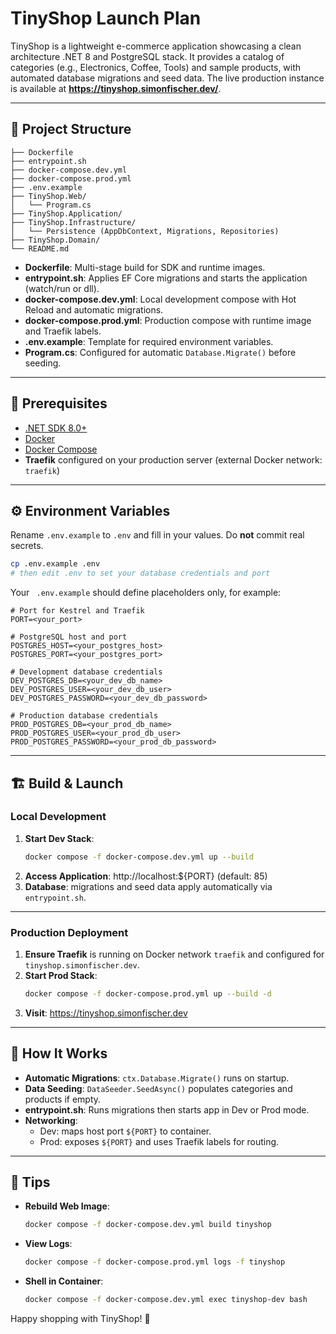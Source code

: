 # TinyShop Launch Plan

TinyShop is a lightweight e-commerce application showcasing a clean architecture .NET 8 and PostgreSQL stack. It provides a catalog of categories (e.g., Electronics, Coffee, Tools) and sample products, with automated database migrations and seed data. The live production instance is available at **https://tinyshop.simonfischer.dev/**.

---

## 🚀 Project Structure

```text
├── Dockerfile
├── entrypoint.sh
├── docker-compose.dev.yml
├── docker-compose.prod.yml
├── .env.example
├── TinyShop.Web/
│   └── Program.cs
├── TinyShop.Application/
├── TinyShop.Infrastructure/
│   └── Persistence (AppDbContext, Migrations, Repositories)
├── TinyShop.Domain/
└── README.md
``` 

- **Dockerfile**: Multi-stage build for SDK and runtime images.
- **entrypoint.sh**: Applies EF Core migrations and starts the application (watch/run or dll).
- **docker-compose.dev.yml**: Local development compose with Hot Reload and automatic migrations.
- **docker-compose.prod.yml**: Production compose with runtime image and Traefik labels.
- **.env.example**: Template for required environment variables.
- **Program.cs**: Configured for automatic `Database.Migrate()` before seeding.

---

## 🔧 Prerequisites

- [.NET SDK 8.0+](https://dotnet.microsoft.com/download)
- [Docker](https://docs.docker.com/get-docker/)
- [Docker Compose](https://docs.docker.com/compose/)
- **Traefik** configured on your production server (external Docker network: `traefik`)

---

## ⚙ Environment Variables

Rename `.env.example` to `.env` and fill in your values. Do **not** commit real secrets.

```bash
cp .env.example .env
# then edit .env to set your database credentials and port
```

Your ` .env.example` should define placeholders only, for example:

```dotenv
# Port for Kestrel and Traefik
PORT=<your_port>

# PostgreSQL host and port
POSTGRES_HOST=<your_postgres_host>
POSTGRES_PORT=<your_postgres_port>

# Development database credentials
DEV_POSTGRES_DB=<your_dev_db_name>
DEV_POSTGRES_USER=<your_dev_db_user>
DEV_POSTGRES_PASSWORD=<your_dev_db_password>

# Production database credentials
PROD_POSTGRES_DB=<your_prod_db_name>
PROD_POSTGRES_USER=<your_prod_db_user>
PROD_POSTGRES_PASSWORD=<your_prod_db_password>
```

---

## 🏗️ Build & Launch

### Local Development

1. **Start Dev Stack**:
   ```bash
   docker compose -f docker-compose.dev.yml up --build
   ```
2. **Access Application**: http://localhost:${PORT} (default: 85)
3. **Database**: migrations and seed data apply automatically via `entrypoint.sh`.

---

### Production Deployment

1. **Ensure Traefik** is running on Docker network `traefik` and configured for `tinyshop.simonfischer.dev`.
2. **Start Prod Stack**:
   ```bash
   docker compose -f docker-compose.prod.yml up --build -d
   ```
3. **Visit**: https://tinyshop.simonfischer.dev

---

## 🧩 How It Works

- **Automatic Migrations**: `ctx.Database.Migrate()` runs on startup.
- **Data Seeding**: `DataSeeder.SeedAsync()` populates categories and products if empty.
- **entrypoint.sh**: Runs migrations then starts app in Dev or Prod mode.
- **Networking**:
    - Dev: maps host port `${PORT}` to container.
    - Prod: exposes `${PORT}` and uses Traefik labels for routing.

---

## 🙌 Tips

- **Rebuild Web Image**:
  ```bash
  docker compose -f docker-compose.dev.yml build tinyshop
  ```
- **View Logs**:
  ```bash
  docker compose -f docker-compose.prod.yml logs -f tinyshop
  ```
- **Shell in Container**:
  ```bash
  docker compose -f docker-compose.dev.yml exec tinyshop-dev bash
  ```

Happy shopping with TinyShop! 🚀

